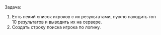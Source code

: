 Задача: 
1. Есть некий список игроков с их результатами, нужно находить топ 10 результатов и выводить их на сервере.
2. Создать строку поиска игрока по логину.